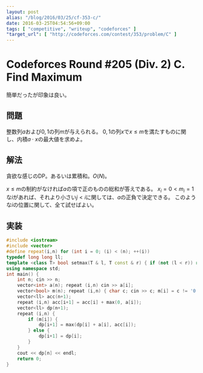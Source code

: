 ```yaml
---
layout: post
alias: "/blog/2016/03/25/cf-353-c/"
date: 2016-03-25T04:54:56+09:00
tags: [ "competitive", "writeup", "codeforces" ]
"target_url": [ "http://codeforces.com/contest/353/problem/C" ]
---
```


# Codeforces Round #205 (Div. 2) C. Find Maximum

簡単だったが印象は良い。

## 問題

整数列$a$および$0,1$の列$m$が与えられる。
$0,1$の列$x$で$x \le m$を満たすものに関し、内積$a \cdot x$の最大値を求めよ。

## 解法

貪欲な感じのDP。あるいは累積和。$O(N)$。

$x \le m$の制約がなければ$a$の項で正のものの総和が答えである。
$x_i = 0 \lt m_i = 1$な$i$があれば、それより小さい$j \lt i$に関しては、$a$の正負で決定できる。
このような$i$の位置に関して、全て試せばよい。

## 実装

``` c++
#include <iostream>
#include <vector>
#define repeat(i,n) for (int i = 0; (i) < (n); ++(i))
typedef long long ll;
template <class T> bool setmax(T & l, T const & r) { if (not (l < r)) return false; l = r; return true; }
using namespace std;
int main() {
    int n; cin >> n;
    vector<int> a(n); repeat (i,n) cin >> a[i];
    vector<bool> m(n); repeat (i,n) { char c; cin >> c; m[i] = c != '0'; }
    vector<ll> acc(n+1);
    repeat (i,n) acc[i+1] = acc[i] + max(0, a[i]);
    vector<ll> dp(n+1);
    repeat (i,n) {
        if (m[i]) {
            dp[i+1] = max(dp[i] + a[i], acc[i]);
        } else {
            dp[i+1] = dp[i];
        }
    }
    cout << dp[n] << endl;
    return 0;
}
```
